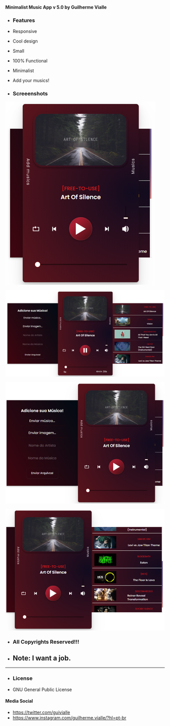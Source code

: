 #### Minimalist Music App v 5.0 by Guilherme Vialle

-   ### Features

-   Responsive
-   Cool design
-   Small
-   100% Functional
-   Minimalist
-   Add your musics!

-   ### Screeenshots

   ![](https://github.com/guilhermevialle/MinimalistMusicPlayerv5.0/blob/main/Minimalist%20Music%20Player%20-%20v5.0/Screenshots/capture1.PNG)

   ![](https://github.com/guilhermevialle/MinimalistMusicPlayerv5.0/blob/main/Minimalist%20Music%20Player%20-%20v5.0/Screenshots/capture.PNG)

   ![](https://github.com/guilhermevialle/MinimalistMusicPlayerv5.0/blob/main/Minimalist%20Music%20Player%20-%20v5.0/Screenshots/capture2.PNG)
   
   ![](https://github.com/guilhermevialle/MinimalistMusicPlayerv5.0/blob/main/Minimalist%20Music%20Player%20-%20v5.0/Screenshots/capture3.PNG)

-   ### All Copyrights Reserved!!!

-   ## Note: I want a job.

---

-   ### License

-   GNU General Public License

#### Media Social

- https://twitter.com/guivialle
- https://www.instagram.com/guilherme.vialle/?hl=pt-br

